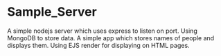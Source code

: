 # Sample_Server
A simple nodejs server which uses express to listen on port. Using MongoDB to store data. A simple app which stores names of people and displays them. Using EJS render for displaying on HTML pages.
